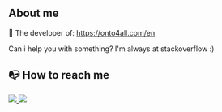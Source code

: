 
## About me

🦉 The developer of: https://onto4all.com/en

Can i help you with something? I'm always at stackoverflow :)
<br/>
<!--
<img src="https://github-readme-stats.vercel.app/api?username=piazzi&theme=calm" />

[![Top Langs](https://github-readme-stats.vercel.app/api/top-langs/?username=Piazzi&hide=batchfile&layout=compact&theme=calm)](https://github.com/anuraghazra/github-readme-stats)


## Knowledge

<img src="https://img.shields.io/badge/Python-3776AB?style=for-the-badge&logo=python&logoColor=white" /> <img src="https://img.shields.io/badge/HTML5-E34F26?style=for-the-badge&logo=html5&logoColor=white" /> <img src="https://img.shields.io/badge/CSS3-1572B6?style=for-the-badge&logo=css3&logoColor=white" /> <img src="https://img.shields.io/badge/JavaScript-F7DF1E?style=for-the-badge&logo=javascript&logoColor=black" /> <img src="https://img.shields.io/badge/C%2B%2B-00599C?style=for-the-badge&logo=c%2B%2B&logoColor=white" /> <img src="https://img.shields.io/badge/PHP-777BB4?style=for-the-badge&logo=php&logoColor=white" /> <img src="https://img.shields.io/badge/MySQL-00000F?style=for-the-badge&logo=mysql&logoColor=white" /> <img src="https://img.shields.io/badge/Laravel-FF2D20?style=for-the-badge&logo=laravel&logoColor=white" /> <img src="https://img.shields.io/badge/Wordpress-21759B?style=for-the-badge&logo=wordpress&logoColor=white" /> <img src="https://img.shields.io/badge/-Unreal%20Engine-313131?style=for-the-badge&logo=unreal-engine&logoColor=white" />
<img src="https://img.shields.io/badge/Bootstrap-563D7C?style=for-the-badge&logo=bootstrap&logoColor=white" /> <img src="https://img.shields.io/badge/React-20232A?style=for-the-badge&logo=react&logoColor=61DAFB" /> <img src="https://img.shields.io/badge/Gatsby-663399?style=for-the-badge&logo=gatsby&logoColor=white" />
-->

## :mailbox_with_no_mail: How to reach me 

<a href="https://www.linkedin.com/in/lucas-piazzi/"> 
 <img src="https://img.shields.io/badge/LinkedIn-0077B5?style=for-the-badge&logo=linkedin&logoColor=white" />
</a>

<a href="https://stackoverflow.com/users/10618375/piazzi"> 
 <img src="https://img.shields.io/badge/Stack_Overflow-FE7A16?style=for-the-badge&logo=stack-overflow&logoColor=white" />
</a>
<br/>

